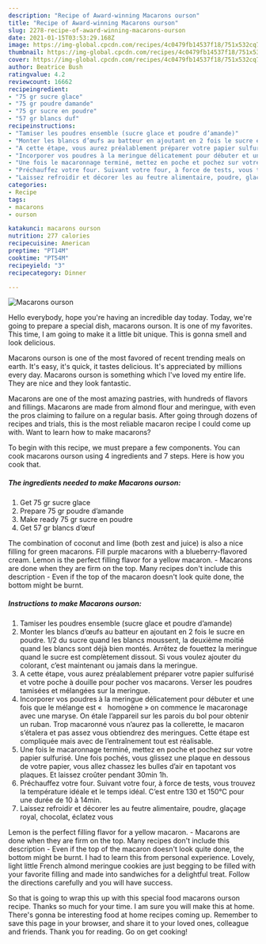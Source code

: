 ```yaml
---
description: "Recipe of Award-winning Macarons ourson"
title: "Recipe of Award-winning Macarons ourson"
slug: 2278-recipe-of-award-winning-macarons-ourson
date: 2021-01-15T03:53:29.168Z
image: https://img-global.cpcdn.com/recipes/4c0479fb14537f18/751x532cq70/macarons-ourson-photo-principale-de-la-recette.jpg
thumbnail: https://img-global.cpcdn.com/recipes/4c0479fb14537f18/751x532cq70/macarons-ourson-photo-principale-de-la-recette.jpg
cover: https://img-global.cpcdn.com/recipes/4c0479fb14537f18/751x532cq70/macarons-ourson-photo-principale-de-la-recette.jpg
author: Beatrice Bush
ratingvalue: 4.2
reviewcount: 16662
recipeingredient:
- "75 gr sucre glace"
- "75 gr poudre damande"
- "75 gr sucre en poudre"
- "57 gr blancs duf"
recipeinstructions:
- "Tamiser les poudres ensemble (sucre glace et poudre d’amande)"
- "Monter les blancs d’œufs au batteur en ajoutant en 2 fois le sucre en poudre. 1/2 du sucre quand les blancs moussent, la deuxième moitié quand les blancs sont déjà bien montés. Arrêtez de fouettez la meringue quand le sucre est complètement dissout. Si vous voulez ajouter du colorant, c’est maintenant ou jamais dans la meringue."
- "A cette étape, vous aurez préalablement préparer votre papier sulfurisé et votre poche à douille pour pocher vos macarons. Verser les poudres tamisées et mélangées sur la meringue."
- "Incorporer vos poudres à la meringue délicatement pour débuter et une fois que le mélange est «   homogène » on commence le macaronage avec une maryse. On étale l’appareil sur les parois du bol pour obtenir un ruban. Trop macaronné vous n’aurez pas la collerette, le macaron s’étalera et pas assez vous obtiendrez des meringues. Cette étape est compliquée mais avec de l’entraînement tout est réalisable."
- "Une fois le macaronnage terminé, mettez en poche et pochez sur votre papier sulfurisé. Une fois pochés, vous glissez une plaque en dessous de votre papier, vous allez chassez les bulles d’air en tapotant vos plaques. Et laissez croûter pendant 30min 1h."
- "Préchauffez votre four. Suivant votre four, à force de tests, vous trouvez la température idéale et le temps idéal. C’est entre 130 et 150°C pour une durée de 10 à 14min."
- "Laissez refroidir et décorer les au feutre alimentaire, poudre, glaçage royal, chocolat, éclatez vous"
categories:
- Recipe
tags:
- macarons
- ourson

katakunci: macarons ourson 
nutrition: 277 calories
recipecuisine: American
preptime: "PT14M"
cooktime: "PT54M"
recipeyield: "3"
recipecategory: Dinner

---
```



![Macarons ourson](https://img-global.cpcdn.com/recipes/4c0479fb14537f18/751x532cq70/macarons-ourson-photo-principale-de-la-recette.jpg)

Hello everybody, hope you're having an incredible day today. Today, we're going to prepare a special dish, macarons ourson. It is one of my favorites. This time, I am going to make it a little bit unique. This is gonna smell and look delicious.

Macarons ourson is one of the most favored of recent trending meals on earth. It's easy, it's quick, it tastes delicious. It's appreciated by millions every day. Macarons ourson is something which I've loved my entire life. They are nice and they look fantastic.

Macarons are one of the most amazing pastries, with hundreds of flavors and fillings. Macarons are made from almond flour and meringue, with even the pros claiming to failure on a regular basis. After going through dozens of recipes and trials, this is the most reliable macaron recipe I could come up with. Want to learn how to make macarons?


To begin with this recipe, we must prepare a few components. You can cook macarons ourson using 4 ingredients and 7 steps. Here is how you cook that.

<!--inarticleads1-->

##### The ingredients needed to make Macarons ourson:

1. Get 75 gr sucre glace
1. Prepare 75 gr poudre d’amande
1. Make ready 75 gr sucre en poudre
1. Get 57 gr blancs d’œuf


The combination of coconut and lime (both zest and juice) is also a nice filling for green macarons. Fill purple macarons with a blueberry-flavored cream. Lemon is the perfect filling flavor for a yellow macaron. - Macarons are done when they are firm on the top. Many recipes don&#39;t include this description - Even if the top of the macaron doesn&#39;t look quite done, the bottom might be burnt. 

<!--inarticleads2-->

##### Instructions to make Macarons ourson:

1. Tamiser les poudres ensemble (sucre glace et poudre d’amande)
1. Monter les blancs d’œufs au batteur en ajoutant en 2 fois le sucre en poudre. 1/2 du sucre quand les blancs moussent, la deuxième moitié quand les blancs sont déjà bien montés. Arrêtez de fouettez la meringue quand le sucre est complètement dissout. Si vous voulez ajouter du colorant, c’est maintenant ou jamais dans la meringue.
1. A cette étape, vous aurez préalablement préparer votre papier sulfurisé et votre poche à douille pour pocher vos macarons. Verser les poudres tamisées et mélangées sur la meringue.
1. Incorporer vos poudres à la meringue délicatement pour débuter et une fois que le mélange est «   homogène » on commence le macaronage avec une maryse. On étale l’appareil sur les parois du bol pour obtenir un ruban. Trop macaronné vous n’aurez pas la collerette, le macaron s’étalera et pas assez vous obtiendrez des meringues. Cette étape est compliquée mais avec de l’entraînement tout est réalisable.
1. Une fois le macaronnage terminé, mettez en poche et pochez sur votre papier sulfurisé. Une fois pochés, vous glissez une plaque en dessous de votre papier, vous allez chassez les bulles d’air en tapotant vos plaques. Et laissez croûter pendant 30min 1h.
1. Préchauffez votre four. Suivant votre four, à force de tests, vous trouvez la température idéale et le temps idéal. C’est entre 130 et 150°C pour une durée de 10 à 14min.
1. Laissez refroidir et décorer les au feutre alimentaire, poudre, glaçage royal, chocolat, éclatez vous


Lemon is the perfect filling flavor for a yellow macaron. - Macarons are done when they are firm on the top. Many recipes don&#39;t include this description - Even if the top of the macaron doesn&#39;t look quite done, the bottom might be burnt. I had to learn this from personal experience. Lovely, light little French almond meringue cookies are just begging to be filled with your favorite filling and made into sandwiches for a delightful treat. Follow the directions carefully and you will have success. 

So that is going to wrap this up with this special food macarons ourson recipe. Thanks so much for your time. I am sure you will make this at home. There's gonna be interesting food at home recipes coming up. Remember to save this page in your browser, and share it to your loved ones, colleague and friends. Thank you for reading. Go on get cooking!
